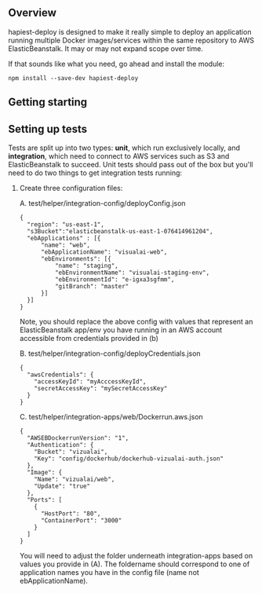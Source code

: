 ## Overview

hapiest-deploy is designed to make it really simple to deploy an application
running multiple Docker images/services within the same repository to
 AWS ElasticBeanstalk.  It may or may not expand scope over time.

 If that sounds like what you need, go ahead and install the module:

 ```npm install --save-dev hapiest-deploy```

## Getting starting

## Setting up tests

Tests are split up into two types: **unit**, which run exclusively locally,
and **integration**, which need to connect to AWS services such as S3 and
ElasticBeanstalk to succeed.  Unit tests should pass out of the box but you'll
need to do two things to get integration tests running:

1. Create three configuration files:

    A. test/helper/integration-config/deployConfig.json

    ```
    {
      "region": "us-east-1",
      "s3Bucket":"elasticbeanstalk-us-east-1-076414961204",
      "ebApplications" : [{
          "name": "web",
          "ebApplicationName": "visualai-web",
          "ebEnvironments": [{
              "name": "staging",
              "ebEnvironmentName": "visualai-staging-env",
              "ebEnvironmentId": "e-igxa3sgfmm",
              "gitBranch": "master"
          }]
      }]
    }
    ```
    Note, you should replace the above config with values that represent an
    ElasticBeanstalk app/env you have running in an AWS account accessible from
    credentials provided in (b)

    B. test/helper/integration-config/deployCredentials.json

    ```
    {
      "awsCredentials": {
        "accessKeyId": "myAcccessKeyId",
        "secretAccessKey": "mySecretAccessKey"
      }
    }
    ```

    C. test/helper/integration-apps/web/Dockerrun.aws.json

    ```
    {
      "AWSEBDockerrunVersion": "1",
      "Authentication": {
        "Bucket": "vizualai",
        "Key": "config/dockerhub/dockerhub-vizualai-auth.json"
      },
      "Image": {
        "Name": "vizualai/web",
        "Update": "true"
      },
      "Ports": [
        {
          "HostPort": "80",
          "ContainerPort": "3000"
        }
      ]
    }
    ```

    You will need to adjust the folder underneath integration-apps based on
    values you provide in (A).  The foldername should correspond to one of
    application names you have in the config file (name not ebApplicationName).